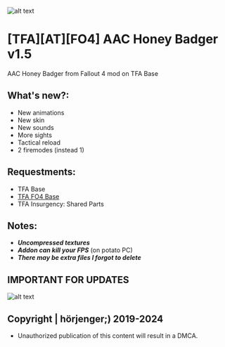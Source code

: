 ![alt text](https://i.imgur.com/0Yf7jlp.png) 

# [TFA][AT][FO4] AAC Honey Badger v1.5
AAC Honey Badger from Fallout 4 mod on TFA Base

## What's new?:
* New animations
* New skin
* New sounds
* More sights
* Tactical reload
* 2 firemodes (instead 1)

## Requestments:
* TFA Base
* [TFA FO4 Base](https://github.com/horjenger/TFA-FO4-Base)
* TFA Insurgency: Shared Parts

## Notes:
* ***Uncompressed textures***
* ***Addon can kill your FPS*** (on potato PC)
* ***There may be extra files I forgot to delete***

## IMPORTANT FOR UPDATES
![alt text](https://i.imgur.com/wBAscZ9.png) 

## Copyright | hörjenger;) 2019-2024

* Unauthorized publication of this content will result in a DMCA.

